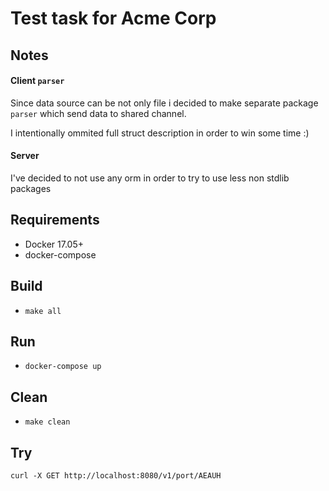 # Test task for Acme Corp

## Notes
#### Client `parser`
Since data source can be not only file i decided to make separate package `parser` which
send data to shared channel.

I intentionally ommited full struct description in order to win some time :)


#### Server
I've decided to not use any orm in order to try to use less non stdlib packages

## Requirements
- Docker 17.05+
- docker-compose

## Build
- `make all`

## Run
- `docker-compose up`

## Clean
- `make clean`

## Try
`curl -X GET http://localhost:8080/v1/port/AEAUH`